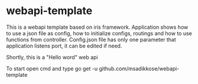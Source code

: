 # webapi-template
This is a webapi template based on iris framework.
Application shows how to use a json file as config, how to initialize configs, routings and how to use functions from controller. 
Config.json file has only one parameter that application listens port, it can be edited if need. 

Shortly, this is a "Hello word" web api

To start open cmd and type 
go get -u github.com/msadikkose/webapi-template






